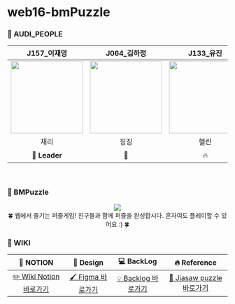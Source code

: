 # web16-bmPuzzle
### 🚗 AUDI_PEOPLE

| J157_이재영 | J064_김하정 | J133_유진 | J178_장진희 |
|:--------:|:--------:|:--------:|:--------:|
|<img src="https://user-images.githubusercontent.com/50865204/138828019-e5184cf2-8e80-4e6e-92ad-4512333c2973.png" width="165" height="165">|<img src="https://user-images.githubusercontent.com/50865204/138828010-03bbf168-a50a-415e-a6f2-4b4fef5d958f.png" width="165" height="165">|<img src="https://user-images.githubusercontent.com/29909615/138830615-bcd03b56-74e8-48df-91cd-e69e2e45cc33.jpg" width="165" height="165"> | <img src="https://user-images.githubusercontent.com/50865204/138828062-28c492d3-2e6c-4399-985f-919dc73086e9.JPG" width="165" height="165">|
| 재리 | 징징 | 헬린 | 징가 |
| **💪 Leader** | 🦑 | 🔥 | 🐈 |
<br/>

### 🧩 BMPuzzle
<div align="center">
<img src="https://user-images.githubusercontent.com/42104898/139202374-554c59b2-334e-4f0f-b1de-016042da8348.png"/>
<div>🍀 웹에서 즐기는 퍼즐게임! 친구들과 함께 퍼즐을 완성합시다. 혼자여도 플레이할 수 있어요 :) 🍀</div>
</div>

### 📁 WIKI
| 📝 NOTION | 🎨 Design | 💻 BackLog | 🔥 Reference |
|:--------:|:--------:|:--------:|:--------:|
|  [✏️ Wiki Notion 바로가기](https://scientific-gouda-c67.notion.site/W16-f5929adfca6c4b7289d268a74dc354a3)   |   [🖌️ Figma 바로가기](https://www.figma.com/file/uggyNZBxU9frZ84k082PtI/BMPuzzle?node-id=0%3A1)  |   [💡 Backlog 바로가기 ](https://docs.google.com/spreadsheets/d/1h7RNi-NibI2GsAK15jsnJgdHnt7Y4MN4I2SjvHIS0pM/edit#gid=0)   |   [🧩 Jiasaw puzzle 바로가기 ](https://www.jigsawexplorer.com/)   |
